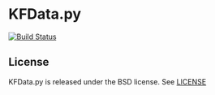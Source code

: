 KFData.py
=========

[![Build Status](https://travis-ci.org/kylef/kfdata.py.png?branch=master)](https://travis-ci.org/kylef/kfdata.py)

## License

KFData.py is released under the BSD license. See [LICENSE](LICENSE)
